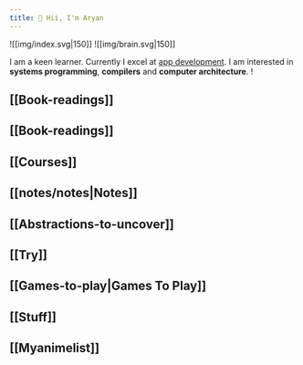 ```yaml
---
title: 🤚 Hii, I'm Aryan
---
```

![[img/index.svg|150]] ![[img/brain.svg|150]]


I am a keen learner. Currently I excel at [app development](https://aryana101a.github.io). I am interested in **systems programming**, **compilers** and **computer architecture**.
!

## [[Book-readings]]
## [[Book-readings]]
## [[Courses]]
## [[notes/notes|Notes]]
## [[Abstractions-to-uncover]]
## [[Try]]
## [[Games-to-play|Games To Play]]
## [[Stuff]]
## [[Myanimelist]]







